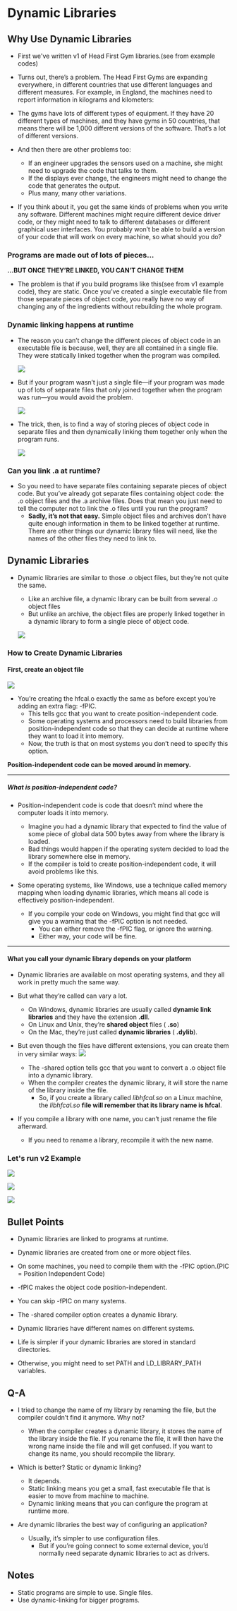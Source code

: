 # Dynamic Libraries

## Why Use Dynamic Libraries
* First we've written v1 of Head First Gym libraries.(see from example codes)

* Turns out, there’s a problem. The Head First Gyms are expanding everywhere, in different countries that use different languages and different measures. For example, in England, the machines need to report information in kilograms and kilometers:

* The gyms have lots of different types of equipment. If they have 20 different types of machines, and they have gyms in 50 countries, that means there will be 1,000 different versions of the software. That’s a lot of different versions.

* And then there are other problems too:
  * If an engineer upgrades the sensors used on a machine, she might need to upgrade the code that talks to them.
  * If the displays ever change, the engineers might need to change the code that generates the output.
  * Plus many, many other variations.
* If you think about it, you get the same kinds of problems when you write any software. Different machines might require different device driver code, or they might need to talk to different databases or different graphical user interfaces. You probably won’t be able to build a version of your code that will work on every machine, so what should you do?

### Programs are made out of lots of pieces...

**...BUT ONCE THEY’RE LINKED, YOU CAN’T CHANGE THEM**

* The problem is that if you build programs like this(see from v1 example code), they are static. Once you’ve created a single executable file from those separate pieces of object code, you really have no way of changing any of the ingredients without rebuilding the whole program.

### Dynamic linking happens at runtime

* The reason you can’t change the different pieces of object code in an executable file is because, well, they are all contained in a single file. They were statically linked together when the program was compiled.

    ![](img/3.png)

* But if your program wasn’t just a single file—if your program was made up of lots of separate files that only joined together when the program was run—you would avoid the problem.

    ![](img/4.png)
    
* The trick, then, is to find a way of storing pieces of object code in separate files and then dynamically linking them together only when the program runs.

    ![](img/5.png) 

### Can you link .a at runtime?
* So you need to have separate files containing separate pieces of object code. But you’ve already got separate files containing object code: the .o object files and the .a archive files. Does that mean you just need to tell the computer not to link the .o files until you run the program?
   * **Sadly, it’s not that easy.** Simple object files and archives don’t have quite enough information in them to be linked together at runtime. There are other things our dynamic library files will need, like the names of the other files they need to link to. 

## Dynamic Libraries

* Dynamic libraries are similar to those .o object files, but they’re not quite the same. 
    * Like an archive file, a dynamic library can be built from several .o object files
    * But unlike an archive, the object files are properly linked together in a dynamic library to form a single piece of object code.
    
    ![](img/6.png)

### How to Create Dynamic Libraries

#### First, create an object file

![](img/7.png)

* You’re creating the hfcal.o exactly the same as before except you’re adding an extra flag: -fPIC. 
    * This tells gcc that you want to create position-independent code. 
    * Some operating systems and processors need to build libraries from position-independent code so that they can decide at runtime where they want to load it into memory.
    * Now, the truth is that on most systems you don’t need to specify this option. 
        
**Position-independent code can be moved around in memory.**

---

##### What is position-independent code?
* Position-independent code is code that doesn’t mind where the computer loads it into memory. 
    * Imagine you had a dynamic library that expected to find the value of some piece of global data 500 bytes away from where the library is loaded. 
    * Bad things would happen if the operating system decided to load the library somewhere else in memory. 
    * If the compiler is told to create position-independent code, it will avoid problems like this.
    
* Some operating systems, like Windows, use a technique called memory mapping when loading dynamic libraries, which means all code is effectively position-independent. 
    * If you compile your code on Windows, you might find that gcc will give you a warning that the -fPIC option is not needed. 
        * You can either remove the -fPIC flag, or ignore the warning. 
        * Either way, your code will be fine.

---

#### What you call your dynamic library depends on your platform

* Dynamic libraries are available on most operating systems, and they all work in pretty much the same way. 
* But what they’re called can vary a lot. 
    * On Windows, dynamic libraries are usually called **dynamic link libraries** and they have the extension **.dll**.
    * On Linux and Unix, they’re **shared object** files ( **.so**)
    * On the Mac, they’re just called **dynamic libraries** ( **.dylib**). 

* But even though the files have different extensions, you can create them in very similar ways:
    ![](img/7.jpg)
    * The -shared option tells gcc that you want to convert a .o object file into a dynamic library. 
    * When the compiler creates the dynamic library, it will store the name of the library inside the file. 
        * So, if you create a library called <i>libhfcal.so</i> on a Linux machine, the <i>libhfcal.so</i> **file will remember that its library name is hfcal**. 

* If you compile a library with one name, you can’t just rename the file afterward.
    * If you need to rename a library, recompile it with the new name.

### Let's run v2 Example

![](img/10.png)

![](img/11.png)

![](img/9.png)


## Bullet Points

* Dynamic libraries are linked to programs at runtime.

* Dynamic libraries are created from one or more object files.

* On some machines, you need to compile them with the -fPIC option.(PIC = Position Independent Code)

* -fPIC makes the object code position-independent.

* You can skip -fPIC on many systems.

* The -shared compiler option creates a dynamic library.

* Dynamic libraries have different names on different systems.

* Life is simpler if your dynamic libraries are stored in standard directories.

* Otherwise, you might need to set PATH and LD_LIBRARY_PATH variables.

## Q-A
* I tried to change the name of my library by renaming the file, but the compiler couldn’t find it anymore. Why not?
    * When the compiler creates a dynamic library, it stores the name of the library inside the file. If you rename the file, it will then have the wrong name inside the file and will get confused. If you want to change its name, you should recompile the library.

* Which is better? Static or dynamic linking?
    * It depends.
     * Static linking means you get a small, fast executable file that is easier to move from machine to machine.
     * Dynamic linking means that you can configure the program at runtime more.
* Are dynamic libraries the best way of configuring an application?
    * Usually, it’s simpler to use configuration files. 
        * But if you’re going connect to some external device, you’d normally need separate dynamic libraries to act as drivers.
## Notes

* Static programs are simple to use. Single files.
* Use dynamic-linking for bigger programs.

